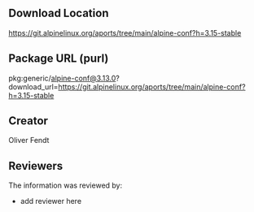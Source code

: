 ## Download Location

https://git.alpinelinux.org/aports/tree/main/alpine-conf?h=3.15-stable

## Package URL (purl)

pkg:generic/alpine-conf@3.13.0?download_url=https://git.alpinelinux.org/aports/tree/main/alpine-conf?h=3.15-stable

## Creator

Oliver Fendt

## Reviewers

The information was reviewed by:

* add reviewer here
